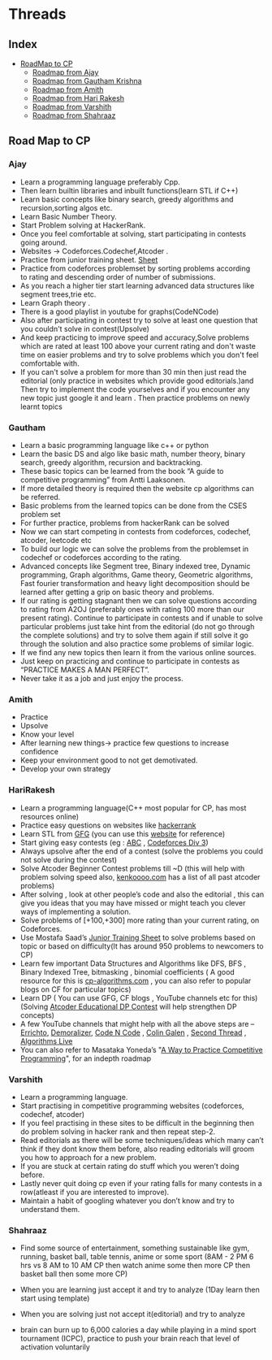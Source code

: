 # Threads
## Index
* [RoadMap to CP](#Road-Map-to-CP)
  * [Roadmap from Ajay](#Ajay)
  * [Roadmap from Gautham Krishna](#Gautham)
  * [Roadmap from Amith](#Amith)
  * [Roadmap from Hari Rakesh](#HariRakesh)
  * [Roadmap from Varshith](#Varshith)
  * [Roadmap from Shahraaz](#Shahraaz)
<!--BLOG-POST-LIST:START-->
## Road Map to CP  
### Ajay  
- Learn a programming language preferably Cpp.  
- Then learn builtin libraries and inbuilt functions(learn STL if C++)  
- Learn basic concepts like binary search, greedy algorithms and  
recursion,sorting algos etc.  
- Learn Basic Number Theory.  
- Start Problem solving at HackerRank.  
- Once you feel comfortable at solving, start participating in contests
going around.  
- Websites -> Codeforces.Codechef,Atcoder .  
- Practice from junior training sheet. [Sheet](https://goo.gl/unDETI)  
- Practice from codeforces problemset by sorting problems according  
to rating and descending order of number of submissions.  
- As you reach a higher tier start learning advanced data structures like
segment trees,trie etc.  
- Learn Graph theory .  
- There is a good playlist in youtube for graphs(CodeNCode)  
- Also after participating in contest try to solve at least one question
that you couldn't solve in contest(Upsolve)  
- And keep practicing to improve speed and accuracy,Solve problems
which are rated at least 100 above your current rating and don't
waste time on easier problems and try to solve problems which you
don't feel comfortable with.  
- If you can't solve a problem for more than 30 min then just read the
editorial (only practice in websites which provide good editorials.)and
Then try to implement the code yourselves and if you encounter any
new topic just google it and learn . Then practice problems on newly
learnt topics  
<!--BLOG-POST-LIST:END-->
<!--BLOG-POST-LIST:START-->
### Gautham   
- Learn a basic programming language like c++ or python  
- Learn the basic DS and algo like basic math, number theory, binary search, greedy algorithm, recursion and backtracking.  
- These basic topics can be learned from the book “A guide to competitive programming” from Antti Laaksonen.  
- If more detailed theory is required then the website cp algorithms can be referred.  
- Basic problems from the learned topics can be done from the CSES problem set  
- For further practice, problems from hackerRank can be solved  
- Now we can start competing in contests from codeforces, codechef, atcoder, leetcode etc  
- To build our logic we can solve the problems from the problemset in codechef or codeforces according to the rating.  
- Advanced concepts like Segment tree, Binary indexed tree, Dynamic programming, Graph algorithms, Game theory, Geometric algorithms, Fast fourier transformation and heavy light decomposition should be learned after getting a grip on basic theory and problems.  
- If our rating is getting stagnant then we can solve questions according to rating from A2OJ  (preferably ones with rating 100 more than our present rating). 
Continue to participate in contests and if unable to solve particular problems just take hint from the editorial (do not go through the complete solutions) and try to solve them again if still solve it go through the solution and also practice some problems of similar logic.  
- If we find any new topics then learn it from the various online sources.  
- Just keep on practicing and continue to participate in contests as “PRACTICE MAKES A MAN PERFECT”.  
- Never take it as a job and just enjoy the process.  
<!--BLOG-POST-LIST:END-->
<!--BLOG-POST-LIST:START-->
  ### Amith  
- Practice  
- Upsolve  
- Know your level  
- After learning new things-> practice few questions to increase confidence  
- Keep your environment good to not get demotivated.  
- Develop your own strategy  

<!--BLOG-POST-LIST:END-->
<!--BLOG-POST-LIST:START-->
   ### HariRakesh  
- Learn a programming language(C++ most popular for CP, has most
resources online)  
- Practice easy questions on websites like [hackerrank](https://www.hackerrank.com/domains/algorithms)  
- Learn STL from [GFG](https://www.geeksforgeeks.org/the-c-standard-template-library-stl/) (you can use this [website](http://cplusplus.com/reference/stl/) for reference)  
- Start giving easy contests (eg : [ABC](https://atcoder.jp/) , [Codeforces Div 3](https://codeforces.com/))  
- Always upsolve after the end of a contest (solve the problems you
could not solve during the contest)  
- Solve Atcoder Beginner Contest problems till ~D (this will help with
problem solving speed also, [kenkoooo.com](https://kenkoooo.com/atcoder/#/table/) has a list of all past
atcoder problems)  
- After solving , look at other people’s code and also the editorial , this
can give you ideas that you may have missed or might teach you
clever ways of implementing a solution.  
- Solve problems of [+100,+300] more rating than your current rating,
on Codeforces.  
- Use Mostafa Saad’s [Junior Training Sheet](https://docs.google.com/spreadsheets/d/1iJZWP2nS_OB3kCTjq8L6TrJJ4o-5lhxDOyTaocSYc-k/edit#gid=855203541) to solve problems based
on topic or based on difficulty(It has around 950 problems to
newcomers to CP)  
- Learn few important Data Structures and Algorithms like DFS, BFS ,
Binary Indexed Tree, bitmasking , binomial coefficients ( A good
resource for this is [cp-algorithms.com](https://cp-algorithms.com/) , you can also refer to popular
blogs on CF for particular topics)  
- Learn DP ( You can use GFG, CF blogs , YouTube channels etc for
this) (Solving [Atcoder Educational DP Contest](https://atcoder.jp/contests/dp) will help strengthen
DP concepts)  
- A few YouTube channels that might help with all the above steps are
– [Errichto](https://www.youtube.com/channel/UCBr_Fu6q9iHYQCh13jmpbrg), [Demoralizer](https://www.youtube.com/channel/UCGS5ZzcSAymQbWZvNoKOFhQ), [Code N Code](https://www.youtube.com/channel/UC0zvY3yIBQTrSutsV-4yscQ) , [Colin Galen](https://www.youtube.com/channel/UCpvS3EykHW--l0ogUhMEjEw) , [Second Thread](https://www.youtube.com/channel/UCXbCohpE9IoVQUD2Ifg1d1g)
, [Algorithms Live](https://www.youtube.com/channel/UCBLr7ISa_YDy5qeATupf26w)  
- You can also refer to Masataka Yoneda’s "[A Way to Practice
Competitive Programming](https://codeforces.com/blog/entry/66909)", for an indepth roadmap  
<!--BLOG-POST-LIST:END-->
<!--BLOG-POST-LIST:START-->
 ### Varshith
- Learn a programming language.  
- Start practising in competitive programming websites (codeforces, codechef, atcoder)  
- If you feel practising in these sites to be difficult in the beginning then do problem solving
in hacker rank and then repeat step-2.  
- Read editorials as there will be some techniques/ideas which many can’t think if they
dont know them before, also reading editorials will groom you how to approach for a new
problem.  
- If you are stuck at certain rating do stuff which you weren’t doing before.  
- Lastly never quit doing cp even if your rating falls for many contests in a row(atleast if
you are interested to improve).  
- Maintain a habit of googling whatever you don’t know and try to understand them.  
<!--BLOG-POST-LIST:END-->

<!--BLOG-POST-LIST:START-->
 ### Shahraaz 
- Find some source of entertainment, something sustainable like gym, running, basket ball, table tennis, anime or some sport (8AM - 2 PM 6 hrs vs 8 AM to 10 AM CP then watch anime some then more CP then basket ball then some more CP)

- When you are learning just accept it and try to analyze (1Day learn then start using template)

- When you are solving just not accept it(editorial) and try to analyze 

- brain can burn up to 6,000 calories a day while playing in a mind sport tournament (ICPC), practice to push your brain reach that level of activation voluntarily
<!--BLOG-POST-LIST:END-->
